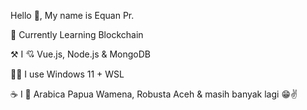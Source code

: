 
Hello 👋, My name is Equan Pr.

🎯 Currently Learning Blockchain

⚒️ I 💘 Vue.js, Node.js & MongoDB

🧑‍💻 I use Windows 11 + WSL

☕ I 💖 Arabica Papua Wamena, Robusta Aceh & masih banyak lagi 😁✌️
